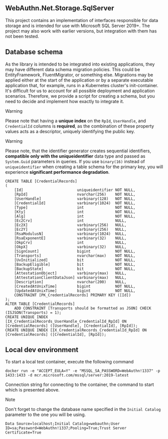 ## WebAuthn.Net.Storage.SqlServer

This project contains an implementation of interfaces responsible for data storage and is intended for use with Microsoft SQL Server 2019+. The project may also work with earlier versions, but integration with them has not been tested.

## Database schema

As the library is intended to be integrated into existing applications, they may have different data schema migration policies. This could be EntityFramework, FluentMigrator, or something else. Migrations may be applied either at the start of the application or by a separate executable application that, for example, runs in a Kubernetes cluster's init-container. It's difficult for us to account for all possible deployment and application scenarios. Therefore, we provide a script for creating a schema, but you need to decide and implement how exactly to integrate it.

> [!WARNING]
> Please note that having a **unique index** on the `RpId`, `UserHandle`, and `CredentialId` columns is **required**, as the combination of these property values acts as a descriptor, uniquely identifying the public key.

> [!WARNING]
> Please note, that the identifier generator creates sequential identifiers, **compatible only with the uniqueidentifier** data type and passed as `System.Guid` parameters in queries. If you use `binary(16)` instead of `uniqueidentifier` when creating a table schema for the primary key, you will experience **significant performance degradation**.

```tsql
CREATE TABLE [CredentialRecords]
(
    [Id]                        uniqueidentifier NOT NULL,
    [RpId]                      nvarchar(256)    NOT NULL,
    [UserHandle]                varbinary(128)   NOT NULL,
    [CredentialId]              varbinary(1024)  NOT NULL,
    [Type]                      int              NOT NULL,
    [Kty]                       int              NOT NULL,
    [Alg]                       int              NOT NULL,
    [Ec2Crv]                    int              NULL,
    [Ec2X]                      varbinary(256)   NULL,
    [Ec2Y]                      varbinary(256)   NULL,
    [RsaModulusN]               varbinary(1024)  NULL,
    [RsaExponentE]              varbinary(32)    NULL,
    [OkpCrv]                    int              NULL,
    [OkpX]                      varbinary(32)    NULL,
    [SignCount]                 bigint           NOT NULL,
    [Transports]                nvarchar(max)    NOT NULL,
    [UvInitialized]             bit              NOT NULL,
    [BackupEligible]            bit              NOT NULL,
    [BackupState]               bit              NOT NULL,
    [AttestationObject]         varbinary(max)   NULL,
    [AttestationClientDataJson] varbinary(max)   NULL,
    [Description]               nvarchar(200)    NULL,
    [CreatedAtUnixTime]         bigint           NOT NULL,
    [UpdatedAtUnixTime]         bigint           NOT NULL,
    CONSTRAINT [PK_CredentialRecords] PRIMARY KEY ([Id])
);
ALTER TABLE [CredentialRecords]
    ADD CONSTRAINT [Transports should be formatted as JSON] CHECK (ISJSON(Transports) = 1);
CREATE UNIQUE INDEX [IX_CredentialRecords_UserHandle_CredentialId_RpId] ON [CredentialRecords] ([UserHandle], [CredentialId], [RpId]);
CREATE UNIQUE INDEX [IX_CredentialRecords_CredentialId_RpId] ON [CredentialRecords] ([CredentialId], [RpId]);
```

## Local dev environment

To start a local test container, execute the following command

```shell
docker run -e "ACCEPT_EULA=Y" -e "MSSQL_SA_PASSWORD=WebAuthn!1337" -p 1433:1433 -d mcr.microsoft.com/mssql/server:2019-latest
```

Connection string for connecting to the container, the command to start which is presented above.

> [!NOTE]
> Don't forget to change the database name specified in the `Initial Catalog` parameter to the one you will be using.

```
Data Source=localhost;Initial Catalog=webauthn;User ID=sa;Password=WebAuthn!1337;Pooling=True;Trust Server Certificate=True
```
